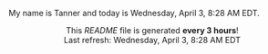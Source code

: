 My name is Tanner and today is Wednesday, April 3, 8:28 AM EDT.

<p align="center">This <i>README</i> file is generated <b>every 3 hours</b>!</br>Last refresh: Wednesday, April 3, 8:28 AM EDT<br /></p>
